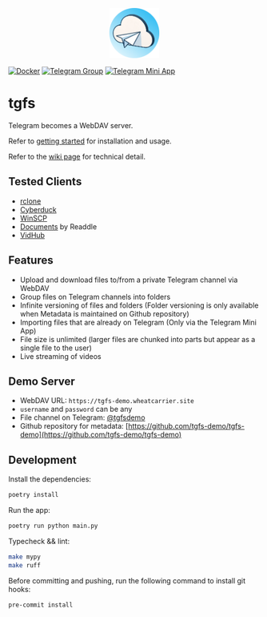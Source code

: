 <p align="center">
  <img src="https://raw.githubusercontent.com/TheodoreKrypton/tgfs/master/tgfs.png" alt="logo" width="100"/>
</p>

[![Docker](https://img.shields.io/badge/docker-%230db7ed.svg?style=for-the-badge&logo=docker&logoColor=white)](https://hub.docker.com/r/wheatcarrier/tgfs)
[![Telegram Group](https://img.shields.io/badge/telegram-group-blue?style=for-the-badge&logo=telegram)](https://theodorekrypton.github.io/tgfs/join-group)
[![Telegram Mini App](https://img.shields.io/badge/telegram-miniapp-blue?style=for-the-badge&logo=telegram)](https://theodorekrypton.github.io/tgfs/telegram-mini-app)

# tgfs

Telegram becomes a WebDAV server.

Refer to [getting started](https://theodorekrypton.github.io/tgfs/) for installation and usage.

Refer to the [wiki page](https://github.com/TheodoreKrypton/tgfs/wiki/TGFS-Wiki) for technical detail.

## Tested Clients
* [rclone](https://rclone.org/)
* [Cyberduck](https://cyberduck.io/)
* [WinSCP](https://winscp.net/)
* [Documents](https://readdle.com/documents) by Readdle
* [VidHub](https://okaapps.com/product/1659622164)

## Features
* Upload and download files to/from a private Telegram channel via WebDAV
* Group files on Telegram channels into folders
* Infinite versioning of files and folders (Folder versioning is only available when Metadata is maintained on Github repository)
* Importing files that are already on Telegram (Only via the Telegram Mini App)
* File size is unlimited (larger files are chunked into parts but appear as a single file to the user)
* Live streaming of videos


## Demo Server
* WebDAV URL: `https://tgfs-demo.wheatcarrier.site`
* `username` and `password` can be any
* File channel on Telegram: [@tgfsdemo](https://t.me/tgfsdemo)
* Github repository for metadata: [https://github.com/tgfs-demo/tgfs-demo](https://github.com/tgfs-demo/tgfs-demo)

## Development

Install the dependencies:
```bash
poetry install
```

Run the app:
```bash
poetry run python main.py
```

Typecheck && lint:
```bash
make mypy
make ruff
```

Before committing and pushing, run the following command to install git hooks:
```bash
pre-commit install
```
